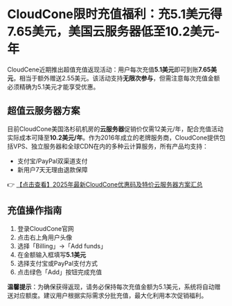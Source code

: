 # CloudCone限时充值福利：充5.1美元得7.65美元，美国云服务器低至10.2美元-年

CloudCene近期推出超值充值返现活动：用户每次充值**5.1美元**即可到账**7.65美元**，相当于额外赠送2.55美元。该活动支持**无限次参与**，但需注意每次充值金额必须精确为5.1美元才能享受优惠。

## 超值云服务器方案
目前CloudCone美国洛杉矶机房的**云服务器**促销价仅需12美元/年，配合充值活动实际成本可降至**10.2美元/年**。作为2016年成立的老牌服务商，CloudCone提供包括VPS、独立服务器和全球CDN在内的多种云计算服务，所有产品均支持：
- 支付宝/PayPal双渠道支付
- 新用户7天无理由退款保障

👉 [【点击查看】2025年最新CloudCone优惠码及特价云服务器方案汇总](https://bit.ly/Cloudcone)

## 充值操作指南
1. 登录CloudCone官网
2. 点击右上角用户头像
3. 选择「Billing」→「Add funds」
4. 在金额输入框填写**5.1美元**
5. 选择支付宝或PayPal支付方式
6. 点击绿色「Add」按钮完成充值

**温馨提示**：为确保获得返现，请务必保持每次充值金额为5.1美元，系统将自动赠送对应额度。建议用户根据实际需求分批充值，最大化利用本次促销福利。